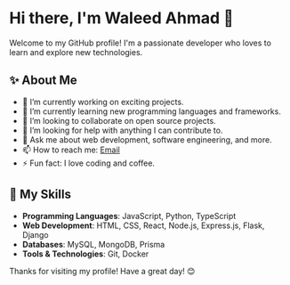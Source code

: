 # Hi there, I'm Waleed Ahmad 👋

Welcome to my GitHub profile! I'm a passionate developer who loves to learn and explore new technologies.

## ✨ About Me
- 🔭 I’m currently working on exciting projects.
- 🌱 I’m currently learning new programming languages and frameworks.
- 👯 I’m looking to collaborate on open source projects.
- 🤔 I’m looking for help with anything I can contribute to.
- 💬 Ask me about web development, software engineering, and more.
- 📫 How to reach me: [Email](mailto:itswaleedqureshi@gmail.com)
- ⚡ Fun fact: I love coding and coffee.

## 🚀 My Skills
- **Programming Languages**: JavaScript, Python, TypeScript
- **Web Development**: HTML, CSS, React, Node.js, Express.js, Flask, Django
- **Databases**: MySQL, MongoDB, Prisma
- **Tools & Technologies**: Git, Docker

Thanks for visiting my profile! Have a great day! 😊
